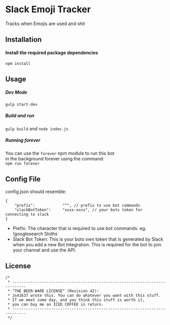 # Slack Emoji Tracker
Tracks when Emojis are used and shit

## Installation
#### Install the required package dependencies
```npm install```

## Usage
##### Dev Mode
```gulp start-dev```
##### Build and run
```gulp build``` and ```node index.js```
##### Running forever
You can use the `forever` npm module to run this bot  
in the background forever using the command:  
`npm run forever`

## Config File
config.json should resemble:
```
{
	"prefix":            "^", // prefix to use bot commands
	"slackBotToken":     "xxxx-xxxx", // your bots token for connecting to slack
}
```
* Prefix: The character that is required to use bot commands. eg. !googlesearch Sloths
* Slack Bot Token: This is your bots own token that is generated by Slack when you add a new Bot Integration. This is required for the bot to join your channel and use the API.


## License
```
/*
 * ----------------------------------------------------------------------------
 * "THE BEER-WARE LICENSE" (Revision 42):
 * Js41637 wrote this. You can do whatever you want with this stuff.
 * If we meet some day, and you think this stuff is worth it,
 * you can buy me an ICED COFFEE in return.
 * ----------------------------------------------------------------------------
 */
 ```
